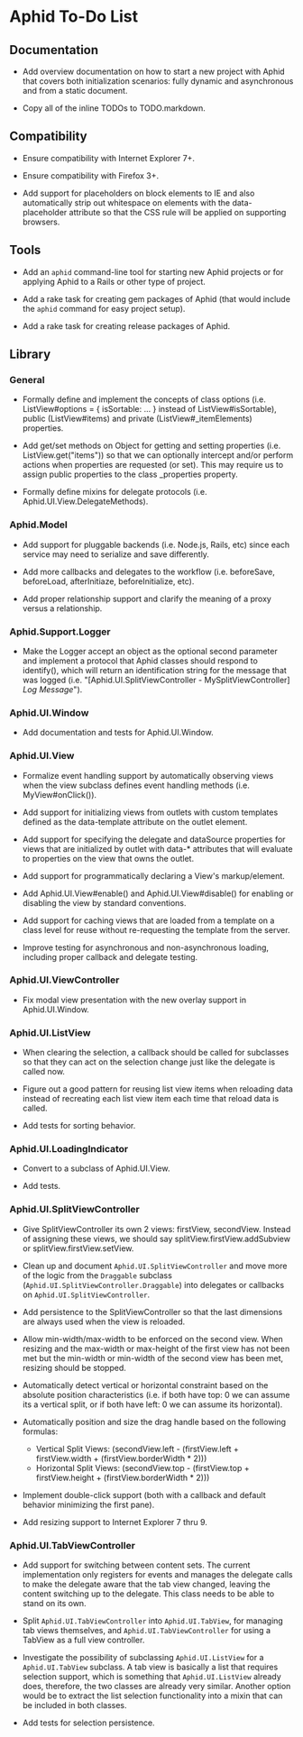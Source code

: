 # Aphid To-Do List

## Documentation

 * Add overview documentation on how to start a new project with Aphid that
   covers both initialization scenarios: fully dynamic and asynchronous and
   from a static document.

 * Copy all of the inline TODOs to TODO.markdown.

## Compatibility

 * Ensure compatibility with Internet Explorer 7+.

 * Ensure compatibility with Firefox 3+.

 * Add support for placeholders on block elements to IE and also automatically
   strip out whitespace on elements with the data-placeholder attribute so that
   the CSS rule will be applied on supporting browsers.

## Tools

 * Add an `aphid` command-line tool for starting new Aphid projects or for
   applying Aphid to a Rails or other type of project.

 * Add a rake task for creating gem packages of Aphid (that would include the
   `aphid` command for easy project setup).

 * Add a rake task for creating release packages of Aphid.

## Library

### General

 * Formally define and implement the concepts of class options (i.e.
   ListView#options = { isSortable: ... } instead of ListView#isSortable),
   public (ListView#items) and private (ListView#_itemElements) properties.

 * Add get/set methods on Object for getting and setting properties (i.e.
   ListView.get("items")) so that we can optionally intercept and/or perform
   actions when properties are requested (or set). This may require us to
   assign public properties to the class _properties property.

 * Formally define mixins for delegate protocols (i.e. Aphid.UI.View.DelegateMethods).

### Aphid.Model

 * Add support for pluggable backends (i.e. Node.js, Rails, etc) since each
   service may need to serialize and save differently.

 * Add more callbacks and delegates to the workflow (i.e. beforeSave,
   beforeLoad, afterInitiaze, beforeInitialize, etc).

 * Add proper relationship support and clarify the meaning of a proxy versus
   a relationship.

### Aphid.Support.Logger

 * Make the Logger accept an object as the optional second parameter and
   implement a protocol that Aphid classes should respond to identify(), which
   will return an identification string for the message that was logged (i.e.
   "[Aphid.UI.SplitViewController - MySplitViewController] _Log Message_").

### Aphid.UI.Window

 * Add documentation and tests for Aphid.UI.Window.

### Aphid.UI.View

 * Formalize event handling support by automatically observing views when the
   view subclass defines event handling methods (i.e. MyView#onClick()).

 * Add support for initializing views from outlets with custom templates
   defined as the data-template attribute on the outlet element.

 * Add support for specifying the delegate and dataSource properties for views
   that are initialized by outlet with data-* attributes that will evaluate to
   properties on the view that owns the outlet.

 * Add support for programmatically declaring a View's markup/element.

 * Add Aphid.UI.View#enable() and Aphid.UI.View#disable() for enabling or
   disabling the view by standard conventions.

 * Add support for caching views that are loaded from a template on a class
   level for reuse without re-requesting the template from the server.

 * Improve testing for asynchronous and non-asynchronous loading, including
   proper callback and delegate testing.

### Aphid.UI.ViewController

 * Fix modal view presentation with the new overlay support in Aphid.UI.Window.

### Aphid.UI.ListView

 * When clearing the selection, a callback should be called for subclasses so
   that they can act on the selection change just like the delegate is called
   now.

 * Figure out a good pattern for reusing list view items when reloading data
   instead of recreating each list view item each time that reload data is
   called.

 * Add tests for sorting behavior.

### Aphid.UI.LoadingIndicator

 * Convert to a subclass of Aphid.UI.View.

 * Add tests.

### Aphid.UI.SplitViewController

 * Give SplitViewController its own 2 views: firstView, secondView. Instead of
   assigning these views, we should say splitView.firstView.addSubview or
   splitView.firstView.setView.

 * Clean up and document `Aphid.UI.SplitViewController` and move more of the
   logic from the `Draggable` subclass (`Aphid.UI.SplitViewController.Draggable`)
   into delegates or callbacks on `Aphid.UI.SplitViewController`.

 * Add persistence to the SplitViewController so that the last dimensions are
   always used when the view is reloaded.

 * Allow min-width/max-width to be enforced on the second view. When resizing
   and the max-width or max-height of the first view has not been met but the
   min-width or min-width of the second view has been met, resizing should be
   stopped.

 * Automatically detect vertical or horizontal constraint based on the
   absolute position characteristics (i.e. if both have top: 0 we can assume
   its a vertical split, or if both have left: 0 we can assume its horizontal).

 * Automatically position and size the drag handle based on the following
   formulas:

   * Vertical Split Views: (secondView.left - (firstView.left + firstView.width + (firstView.borderWidth * 2)))
   * Horizontal Split Views: (secondView.top - (firstView.top + firstView.height + (firstView.borderWidth * 2)))

 * Implement double-click support (both with a callback and default behavior
   minimizing the first pane).

 * Add resizing support to Internet Explorer 7 thru 9.

### Aphid.UI.TabViewController

 * Add support for switching between content sets. The current implementation
   only registers for events and manages the delegate calls to make the
   delegate aware that the tab view changed, leaving the content switching up
   to the delegate. This class needs to be able to stand on its own.

 * Split `Aphid.UI.TabViewController` into `Aphid.UI.TabView`, for managing tab
   views themselves, and `Aphid.UI.TabViewController` for using a TabView as a
   full view controller.

 * Investigate the possibility of subclassing `Aphid.UI.ListView` for a
   `Aphid.UI.TabView` subclass. A tab view is basically a list that requires
   selection support, which is something that `Aphid.UI.ListView` already does,
   therefore, the two classes are already very similar. Another option would
   be to extract the list selection functionality into a mixin that can be
   included in both classes.

 * Add tests for selection persistence.
